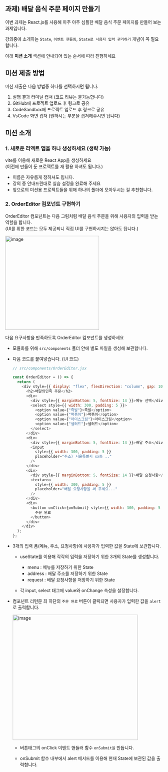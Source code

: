 ## 과제) 배달 음식 주문 페이지 만들기

이번 과제는 React.js를 사용해 아주 아주 심플한 배달 음식 주문 페이지를 만들어 보는 과제입니다.

강의중에 소개하는 `State`, `이벤트 핸들링`, `State로 사용자 입력 관리하기` 개념이 꼭 필요합니다.

아래 **미션 소개** 섹션에 안내되어 있는 순서에 따라 진행하세요

## 미션 제출 방법

미션 제출은 다음 방법중 하나를 선택하시면 됩니다.

1. 실행 결과 터미널 캡쳐 (코드 리뷰는 불가능합니다)
2. GitHub에 프로젝트 업로드 후 링크로 공유
3. CodeSandbox에 프로젝트 업로드 후 링크로 공유
4. VsCode 화면 캡쳐 (원하시는 부분을 캡쳐해주시면 됩니다)

## 미션 소개

### 1. 새로운 리액트 앱을 하나 생성하세요 (생략 가능)

vite를 이용해 새로운 React App을 생성하세요  
(이전에 만들어 둔 프로젝트를 재 활용 하셔도 됩니다.)

- 이름은 자유롭게 정하셔도 됩니다.
- 강의 중 안내드린대로 실습 설정을 완료해 주세요
- 앞으로의 미션용 프로젝트들을 위해 하나의 폴더에 모아두시는 걸 추천합니다.

### 2. OrderEditor 컴포넌트 구현하기

OrderEditor 컴포넌트는 다음 그림처럼 배달 음식 주문을 위해 사용자의 입력을 받는 역할을 합니다.  
(UI를 위한 코드는 모두 제공되니 직접 UI를 구현하시지는 않아도 됩니다.)

<img width="300" alt="image" src="https://github.com/winterlood/onebite-react-challenge/assets/46296754/aa158709-f938-4cb4-8078-e0c003c26523">

다음 요구사항을 만족하도록 OrderEditor 컴포넌트를 생성하세요

- 모듈화를 위해 `src/components` 폴더 안에 별도 파일을 생성해 보관합니다.
- 다음 코드를 붙여넣습니다. (UI 코드)

  ```javascript
  // src/components/OrderEditor.jsx

  const OrderEditor = () => {
    return (
      <div style={{ display: "flex", flexDirection: "column", gap: 10 }}>
        <h2>배달의민족 주문</h2>
        <div>
          <div style={{ marginBottom: 5, fontSize: 14 }}>메뉴 선택</div>
          <select style={{ width: 300, padding: 5 }}>
            <option value={"족발"}>족발</option>
            <option value={"떡볶이"}>떡볶이</option>
            <option value={"아이스크림"}>아이스크림</option>
            <option value={"샐러드"}>샐러드</option>
          </select>
        </div>
        <div>
          <div style={{ marginBottom: 5, fontSize: 14 }}>배달 주소</div>
          <input
            style={{ width: 300, padding: 5 }}
            placeholder="주소) 서울특별시 xx동 .."
          />
        </div>
        <div>
          <div style={{ marginBottom: 5, fontSize: 14 }}>배달 요청사항</div>
          <textarea
            style={{ width: 300, padding: 5 }}
            placeholder="배달 요청사항을 써 주세요..."
          />
        </div>
        <div>
          <button onClick={onSubmit} style={{ width: 300, padding: 5 }}>
            주문 완료
          </button>
        </div>
      </div>
    );
  };
  ```

- 3개의 입력 폼(메뉴, 주소, 요청사항)에 사용자가 입력한 값을 State에 보관합니다.

  - useState를 이용해 각각의 입력을 저장하기 위한 3개의 State를 생성합니다.

    - menu : 메뉴를 저장하기 위한 State
    - address : 배달 주소를 저장하기 위한 State
    - request : 배달 요청사항을 저장하기 위한 State

  - 각 input, select 태그에 value와 onChange 속성을 설정합니다.

- 컴포넌트 리턴문 최 하단의 `주문 완료` 버튼이 클릭되면 사용자가 입력한 값을 `alert`로 출력합니다.

  <img width="400" alt="image" src="https://github.com/winterlood/onebite-react-challenge/assets/46296754/98bd247b-bdc4-447f-be6c-251e27af0b8f">

  - 버튼태그의 onClick 이벤트 핸들러 함수 `onSubmit을` 만듭니다.

  - onSubmit 함수 내부에서 alert 메서드를 이용해 현재 State에 보관된 값을 출력합니다.
